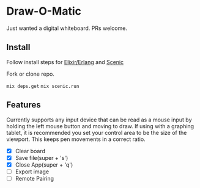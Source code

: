 # Draw-O-Matic

Just wanted a digital whiteboard. PRs welcome.

## Install
Follow install steps for [Elixir/Erlang](https://www.cogini.com/blog/using-asdf-with-elixir-and-phoenix/) and [Scenic](https://hexdocs.pm/scenic/install_dependencies.html#content)

Fork or clone repo. 

`mix deps.get`
`mix scenic.run`

## Features
Currently supports any input device that can be read as a mouse input by holding the left mouse button and moving to draw. 
If using with a graphing tablet, it is recommended you set your control area to be the size of the viewport. This keeps
pen movements in a correct ratio.

- [x] Clear board
- [x] Save file(super + 's')
- [x] Close App(super + 'q')
- [ ] Export image
- [ ] Remote Pairing
